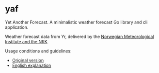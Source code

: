 # yaf
Yet Another Forecast. A minimalistic weather forecast Go library and cli application.


Weather forecast data from Yr, delivered by the [Norwegian Meteorological Institute and the NRK](http://om.yr.no/verdata/free-weather-data/).


Usage conditions and guidelines:

- [Original version](http://om.yr.no/verdata/)
- [English explanation](http://om.yr.no/verdata/free-weather-data)
